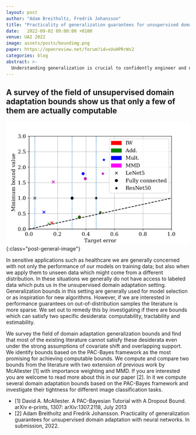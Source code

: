 ```yaml
---
layout: post
author: "Adam Breitholtz, Fredrik Johansson"
title: "Practicality of generalization guarantees for unsupervised domain adaptation with neural networks"
date:   2022-09-02 09:00:00 +0100
venue: UAI 2022
image: assets/posts/boundimg.png
paper: https://openreview.net/forum?id=vUuHPRrWs2
categories: blog
abstract: >-
  Understanding generalization is crucial to confidently engineer and deploy machine learning models, especially when deployment implies a shift in the data domain. For such domain adaptation problems, we seek generalization bounds which are tractably computable and tight. If these desiderata can be reached, the bounds can serve as guarantees for adequate performance in deployment. However, in applications where deep neural networks are the models of choice, deriving results which fulfill these remains an unresolved challenge; most existing bounds are either vacuous or has non-estimable terms, even in favorable conditions. In this work, we evaluate existing bounds from the literature with potential to satisfy our desiderata on domain adaptation image classification tasks, where deep neural networks are preferred. We find that all bounds are vacuous and that sample generalization terms account for much of the observed looseness, especially when these terms interact with measures of domain shift. To overcome this and arrive at the tightest possible results, we combine each bound with recent data-dependent PAC-Bayes analysis, greatly improving the guarantees. We find that, when domain overlap can be assumed, a simple importance weighting extension of previous work provides the tightest estimable bound. Finally, we study which terms dominate the bounds and identify possible directions for further improvement.
---
```


## A survey of the field of unsupervised domain adaptation bounds show us that only a few of them are actually computable

![Minimum bound values achieved](/assets/posts/boundimg.png){:class="post-general-image"}

In sensitive applications such as healthcare we are generally concerned with not only the performance of our models on training data; but also when we apply them to unseen data which might come from a different distribution. In these situations we generally do not have access to labeled data which puts us in the unsupervised domain adaptation setting. Generalization bounds in this setting are generally used for model selection or as inspiration for new algorithms. However, if we are interested in performance guarantees on out-of-distribution samples the literature is more sparse. We set out to remedy this by investigating if there are bounds which can satisfy two specific desiderata: computability, tractability and estimability.

We survey the field of domain adaptation generalization bounds and find that most of the existing literature cannot satisfy these desiderata even under the strong assumptions of covariate shift and overlapping support. We identify bounds based on the PAC-Bayes framework as the most promising for achieving computable bounds. We compute and compare two bounds from the literature with two extension of previous work by McAllester [1] with importance weighting and MMD.
If you are interested you are welcome to read more about this in our paper [2]. In it we compute several domain adaptation bounds based on the PAC-Bayes framework and investigate their tightness for different image classification tasks.


* [1] David A. McAllester. A PAC-Bayesian Tutorial with A Dropout Bound. arXiv e-prints, 1307:
arXiv:1307.2118, July 2013
* [2] Adam Breitholtz and Fredrik Johansson. Practicality of generalization guarantees for unsupervised
domain adaptation with neural networks. In submission, 2022.
